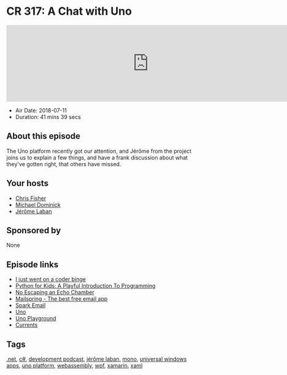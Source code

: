 # CR 317: A Chat with Uno

<iframe src="https://player.fireside.fm/v2/MLf2ZzhC+CKZ243Ln?theme=dark" width="740" height="200" frameborder="0" scrolling="no"></iframe>

* Air Date: 2018-07-11
* Duration: 41 mins 39 secs

## About this episode

The Uno platform recently got our attention, and Jérôme from the project joins us to explain a few things, and have a frank discussion about what they've gotten right, that others have missed.

## Your hosts
* [Chris Fisher](https://coder.show/hosts/chrislas)
* [Michael Dominick](https://coder.show/hosts/michael)
* [Jérôme Laban](https://coder.show/guests/jlaban)

## Sponsored by

None



## Episode links

  * [I just went on a coder binge](https://pastebin.com/pw6pdDKF "I just went on a coder binge")
  * [Python for Kids: A Playful Introduction To Programming](https://www.amazon.com/Python-Kids-Playful-Introduction-Programming/dp/1593274076 "Python for Kids: A Playful Introduction To Programming")
  * [No Escaping an Echo Chamber](https://pastebin.com/inQ1A7Dc "No Escaping an Echo Chamber")
  * [Mailspring - The best free email app](https://getmailspring.com/ "Mailspring - The best free email app")
  * [Spark Email](https://sparkmailapp.com/features "Spark Email")
  * [Uno](http://platform.uno/ "Uno")
  * [Uno Playground](http://platform.uno/Playground/index.html "Uno Playground")
  * [Currents](https://www.digitalocean.com/currents/june-2018/ "Currents")



## Tags

[.net](https://coder.show/tags/.net), [c#](https://coder.show/tags/c%23), [development podcast](https://coder.show/tags/development%20podcast), [jérôme laban](https://coder.show/tags/j%C3%A9r%C3%B4me%20laban), [mono](https://coder.show/tags/mono), [universal windows apps](https://coder.show/tags/universal%20windows%20apps), [uno platform](https://coder.show/tags/uno%20platform), [webassembly](https://coder.show/tags/webassembly), [wpf](https://coder.show/tags/wpf), [xamarin](https://coder.show/tags/xamarin), [xaml](https://coder.show/tags/xaml)